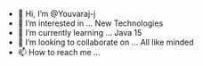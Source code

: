 - 👋 Hi, I’m @Youvaraj-j
- 👀 I’m interested in ... New Technologies
- 🌱 I’m currently learning ... Java 15 
- 💞️ I’m looking to collaborate on ... All like minded
- 📫 How to reach me ... 

<!---
Youvaraj-j/Youvaraj-j is a ✨ special ✨ repository because its `README.md` (this file) appears on your GitHub profile.
You can click the Preview link to take a look at your changes.
--->
